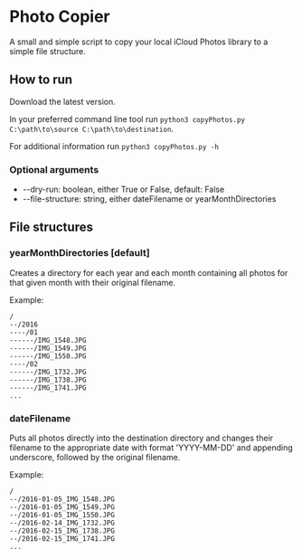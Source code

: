 # Photo Copier

A small and simple script to copy your local iCloud Photos library to a simple file structure.

## How to run
Download the latest version.

In your preferred command line tool run `python3 copyPhotos.py C:\path\to\source C:\path\to\destination`.

For additional information run `python3 copyPhotos.py -h`

### Optional arguments
 - --dry-run: boolean, either True or False, default: False
 - --file-structure: string, either dateFilename or yearMonthDirectories

## File structures
### yearMonthDirectories [default]
Creates a directory for each year and each month containing all photos for that given month with their original filename.

Example:
```
/
--/2016
----/01
------/IMG_1548.JPG
------/IMG_1549.JPG
------/IMG_1550.JPG
----/02
------/IMG_1732.JPG
------/IMG_1738.JPG
------/IMG_1741.JPG
...
```
### dateFilename
Puts all photos directly into the destination directory and changes their filename to the appropriate date with format 'YYYY-MM-DD' and appending underscore, followed by the original filename.

Example:
```
/
--/2016-01-05_IMG_1548.JPG
--/2016-01-05_IMG_1549.JPG
--/2016-01-05_IMG_1550.JPG
--/2016-02-14_IMG_1732.JPG
--/2016-02-15_IMG_1738.JPG
--/2016-02-15_IMG_1741.JPG
...
```